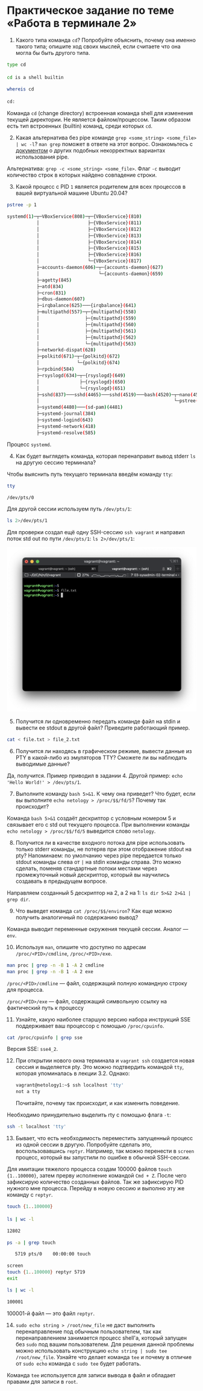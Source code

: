 # Практическое задание по теме «Работа в терминале 2»

1. Какого типа команда `cd`? Попробуйте объяснить, почему она именно такого типа; опишите ход своих мыслей, если считаете что она могла бы быть другого типа.

```bash
type cd

cd is a shell builtin
```

```bash
whereis cd

cd:
```

Команда `cd` (change directory) встроенная команда shell для изменения текущей директории. Не является файлом/процессом. Таким образом есть тип встроенных (builtin) команд, среди которых `cd`.

2. Какая альтернатива без pipe команде `grep <some_string> <some_file> | wc -l`? `man grep` поможет в ответе на этот вопрос. Ознакомьтесь с [документом](http://www.smallo.ruhr.de/award.html) о других подобных некорректных вариантах использования pipe.

Альтернатива: `grep -c <some_string> <some_file>`. Флаг `-c` выводит количество строк в которых найдено совпадение строки.

3. Какой процесс с PID `1` является родителем для всех процессов в вашей виртуальной машине Ubuntu 20.04?

```bash
pstree -p 1
```

```bash
systemd(1)─┬─VBoxService(808)─┬─{VBoxService}(810)
           │                  ├─{VBoxService}(811)
           │                  ├─{VBoxService}(812)
           │                  ├─{VBoxService}(813)
           │                  ├─{VBoxService}(814)
           │                  ├─{VBoxService}(815)
           │                  ├─{VBoxService}(816)
           │                  └─{VBoxService}(817)
           ├─accounts-daemon(606)─┬─{accounts-daemon}(627)
           │                      └─{accounts-daemon}(659)
           ├─agetty(845)
           ├─atd(834)
           ├─cron(831)
           ├─dbus-daemon(607)
           ├─irqbalance(625)───{irqbalance}(641)
           ├─multipathd(557)─┬─{multipathd}(558)
           │                 ├─{multipathd}(559)
           │                 ├─{multipathd}(560)
           │                 ├─{multipathd}(561)
           │                 ├─{multipathd}(562)
           │                 └─{multipathd}(563)
           ├─networkd-dispat(628)
           ├─polkitd(671)─┬─{polkitd}(672)
           │              └─{polkitd}(674)
           ├─rpcbind(584)
           ├─rsyslogd(634)─┬─{rsyslogd}(649)
           │               ├─{rsyslogd}(650)
           │               └─{rsyslogd}(651)
           ├─sshd(837)───sshd(4465)───sshd(4519)───bash(4520)─┬─nano(4558)
           │                                                  └─pstree(4612)
           ├─systemd(4480)───(sd-pam)(4481)
           ├─systemd-journal(384)
           ├─systemd-logind(643)
           ├─systemd-network(418)
           ├─systemd-resolve(585)
```

Процесс `systemd`.

4. Как будет выглядеть команда, которая перенаправит вывод stderr `ls` на другую сессию терминала?

Чтобы выяснить путь текущего терминала введём команду `tty`:

```bash
tty
```

```bash
/dev/pts/0
```

Для другой сессии используем путь `/dev/pts/1`:

```bash
ls 2>/dev/pts/1
```

Для проверки создал ещё одну SSH-сессию `ssh vagrant` и направил поток std out по пути `/dev/pts/1`: `ls 2>/dev/pts/1`:

![Terminal](img/1-terminal.png)

5. Получится ли одновременно передать команде файл на stdin и вывести ее stdout в другой файл? Приведите работающий пример.

```bash
cat < file.txt > file_2.txt
```

6. Получится ли находясь в графическом режиме, вывести данные из PTY в какой-либо из эмуляторов TTY? Сможете ли вы наблюдать выводимые данные?

Да, получится. Пример приводил в задании 4. Другой пример: `echo 'Hello World!' > /dev/pts/1`.

7. Выполните команду `bash 5>&1`. К чему она приведет? Что будет, если вы выполните `echo netology > /proc/$$/fd/5`? Почему так происходит? 

Команда `bash 5>&1` создаёт дескриптор с условным номером 5 и связывает его с std out текущего процесса. При выполнении команды `echo netology > /proc/$$/fd/5` выведится слово `netology`.

8. Получится ли в качестве входного потока для pipe использовать только stderr команды, не потеряв при этом отображение stdout на pty? Напоминаем: по умолчанию через pipe передается только stdout команды слева от `|` на stdin команды справа.
Это можно сделать, поменяв стандартные потоки местами через промежуточный новый дескриптор, который вы научились создавать в предыдущем вопросе.

Направляем созданный 5 дескриптор на 2, а 2 на 1: `ls dir 5>&2 2>&1 | grep dir`.

9. Что выведет команда `cat /proc/$$/environ`? Как еще можно получить аналогичный по содержанию вывод?

Команда выводит переменные окружения текущей сессии. Аналог — `env`.

10. Используя `man`, опишите что доступно по адресам `/proc/<PID>/cmdline`, `/proc/<PID>/exe`.

```bash
man proc | grep -n -B 1 -A 2 cmdline
man proc | grep -n -B 1 -A 2 exe
```

`/proc/<PID>/cmdline` — файл, содержащий полную командную строку для процесса.

`/proc/<PID>/exe` — файл, содержащий символьную ссылку на фактический путь к процессу

11. Узнайте, какую наиболее старшую версию набора инструкций SSE поддерживает ваш процессор с помощью `/proc/cpuinfo`.

```bash
cat /proc/cpuinfo | grep sse
```

Версия SSE: `sse4_2`.

12. При открытии нового окна терминала и `vagrant ssh` создается новая сессия и выделяется pty. Это можно подтвердить командой `tty`, которая упоминалась в лекции 3.2. Однако:

     ```bash
     vagrant@netology1:~$ ssh localhost 'tty'
     not a tty
     ```

     Почитайте, почему так происходит, и как изменить поведение.

Необходимо принудительно выделить rty с помощью флага `-t`:

```bash
ssh -t localhost 'tty'
```

13. Бывает, что есть необходимость переместить запущенный процесс из одной сессии в другую. Попробуйте сделать это, воспользовавшись `reptyr`. Например, так можно перенести в `screen` процесс, который вы запустили по ошибке в обычной SSH-сессии.

Для имитации тяжелого процесса создам 100000 файлов `touch {1..100000}`, затем прерву исполнение командой `Cmd + Z`. После чего зафиксирую количество созданных файлов. Так же зафиксирую PID нужного мне процесса. Перейду в новую сессию и выполню эту же команду с `reptyr`. 

```bash
touch {1..100000}

ls | wc -l
```

```bash
12802
````

```bash
ps -a | grep touch
```

```bash
   5719 pts/0    00:00:00 touch
```

```bash 
screen
touch {1..100000} reptyr 5719
exit
```

```bash
ls | wc -l
```

```bash
100001
```

100001-й файл — это файл `reptyr`.

14. `sudo echo string > /root/new_file` не даст выполнить перенаправление под обычным пользователем, так как перенаправлением занимается процесс shell'а, который запущен без `sudo` под вашим пользователем. Для решения данной проблемы можно использовать конструкцию `echo string | sudo tee /root/new_file`. Узнайте что делает команда `tee` и почему в отличие от `sudo echo` команда с `sudo tee` будет работать.

Команда `tee` используется для записи вывода в файл и обладает правами для записи в `root`.